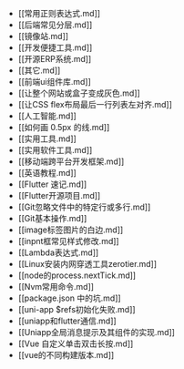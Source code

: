- [[常用正则表达式.md]]
- [[后端常见分层.md]]
- [[镜像站.md]]
- [[开发便捷工具.md]]
- [[开源ERP系统.md]]
- [[其它.md]]
- [[前端ui组件库.md]]
- [[让整个网站或盒子变成灰色.md]]
- [[让CSS flex布局最后一行列表左对齐.md]]
- [[人工智能.md]]
- [[如何画 0.5px 的线.md]]
- [[实用工具.md]]
- [[实用软件工具.md]]
- [[移动端跨平台开发框架.md]]
- [[英语教程.md]]
- [[Flutter 速记.md]]
- [[Flutter开源项目.md]]
- [[Git忽略文件中的特定行或多行.md]]
- [[Git基本操作.md]]
- [[image标签图片的白边.md]]
- [[inpnt框常见样式修改.md]]
- [[Lambda表达式.md]]
- [[Linux安装内网穿透工具zerotier.md]]
- [[node的process.nextTick.md]]
- [[Nvm常用命令.md]]
- [[package.json 中的坑.md]]
- [[uni-app $refs初始化失败.md]]
- [[uniapp和flutter通信.md]]
- [[Uniapp全局消息提示及其组件的实现.md]]
- [[Vue 自定义单击双击长按.md]]
- [[vue的不同构建版本.md]]
